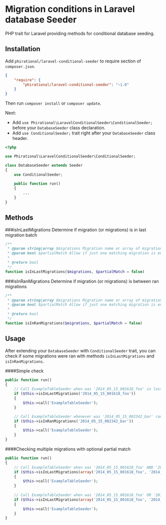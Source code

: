 # Migration conditions in Laravel database Seeder
PHP trait for Laravel providing methods for conditional database seeding.


## Installation
Add `phirational/laravel-conditional-seeder` to require section of `composer.json`.

```json
{
    "require": {
        "phirational/laravel-conditional-seeder": "~1.0"
    }
}
```

Then run `composer install` or `composer update`.

Next:

* Add `use Phirational\LaravelConditionalSeeder\ConditionalSeeder;` before your `DatabaseSeeder` class declaration.
* Add `use ConditionalSeeder;` trait right after your `DatabaseSeeder` class header.

```php
<?php

use Phirational\LaravelConditionalSeeder\ConditionalSeeder;

class DatabaseSeeder extends Seeder
{
    use ConditionalSeeder;
    
    public function run()
    {
        ...
    }
}
```

## Methods
###isInLastMigrations
Determine if migration (or migrations) is in last migration batch

```php
/**
 * @param string|array $migrations Migration name or array of migrations
 * @param bool $partialMatch Allow if just one matching migration is enough
 *
 * @return bool
 */
function isInLastMigrations($migrations, $partialMatch = false)
```

###isInRanMigrations
Determine if migration (or migrations) is between ran migrations

```php
/**
 * @param string|array $migrations Migration name or array of migrations
 * @param bool $partialMatch Allow if just one matching migration is enough
 *
 * @return bool
 */
function isInRanMigrations($migrations, $partialMatch = false)
```

## Usage
After extending your `DatabaseSeeder` with `ConditionalSeeder` trait, you can check if some migrations were ran with methods `isInLastMigrations` and `isInRanMigrations`.

####Simple check
```php
public function run()
{
    // Call ExampleTableSeeder when was '2014_05_15_001618_foo' in last migration batch
    if ($this->isInLastMigrations('2014_05_15_001618_foo'))
    {
        $this->call('ExampleTableSeeder');
    }

    // Call ExampleTableSeeder whenever was '2014_05_15_002342_bar' ran
    if ($this->isInRanMigrations('2014_05_15_002342_bar'))
    {
        $this->call('ExampleTableSeeder');
    }
}
```

####Checking multiple migrations with optional partial match
```php
public function run()
{
    // Call ExampleTableSeeder when was '2014_05_15_001618_foo' AND '2014_05_15_002342_bar' in last migration batch
    if ($this->isInLastMigrations(array('2014_05_15_001618_foo', '2014_05_15_002342_bar'), false))
    {
        $this->call('ExampleTableSeeder');
    }
    
    // Call ExampleTableSeeder when was '2014_05_15_001618_foo' OR '2014_05_15_002342_bar' in last migration batch
    if ($this->isInLastMigrations(array('2014_05_15_001618_foo', '2014_05_15_002342_bar'), true))
    {
        $this->call('ExampleTableSeeder');
    }
}
```
